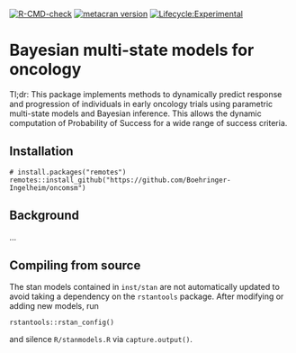 <!-- badges: start -->

[![R-CMD-check](https://github.com/Boehringer-Ingelheim/oncomsm/actions/workflows/check.yml/badge.svg?branch=main)](https://github.com/Boehringer-Ingelheim/oncomsm/actions/workflows/check.yml)
[![metacran version](https://www.r-pkg.org/badges/version/oncomsm)](https://cran.r-project.org/package=oncomsm)
[![Lifecycle:Experimental](https://img.shields.io/badge/Lifecycle-Experimental-339999)](https://github.com/Boehringer-Ingelheim/oncomsm)

<!-- badges: end -->



# Bayesian multi-state models for oncology

Tl;dr: This package implements methods to dynamically predict response 
and progression of individuals in early oncology trials using parametric
multi-state models and Bayesian inference. 
This allows the dynamic computation of Probability of Success for a wide 
range of success criteria.


## Installation

```{r}
# install.packages("remotes")
remotes::install_github("https://github.com/Boehringer-Ingelheim/oncomsm")
```


## Background

...

## Compiling from source

The stan models contained in `inst/stan` are not automatically updated to avoid
taking a dependency on the `rstantools` package. 
After modifying or adding new models, run 
```{r}
rstantools::rstan_config()
```

and silence `R/stanmodels.R` via `capture.output()`.
